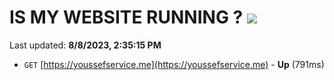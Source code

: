 # IS MY WEBSITE RUNNING ? [![](https://img.shields.io/static/v1?label=Sponsor&message=%E2%9D%A4&logo=GitHub&color=%23fe8e86)](https://github.com/sponsors/<username>)

Last updated: **8/8/2023, 2:35:15 PM**

- `GET` [https://youssefservice.me](https://youssefservice.me) - **Up** (791ms)
